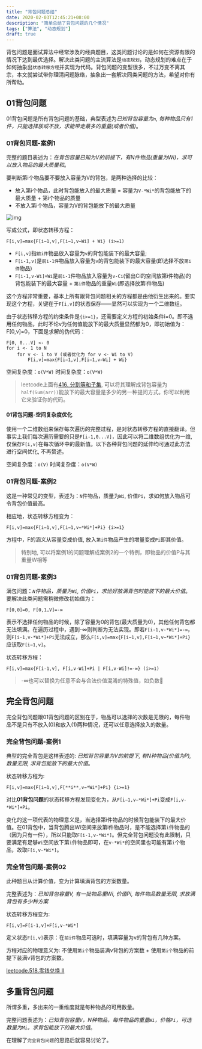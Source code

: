 ```yaml
---
title: "背包问题总结"
date: 2020-02-03T12:45:21+08:00
description: "简单总结了背包问题的几个情况"
tags: ["算法", "动态规划"]
draft: true
---
```


背包问题是面试算法中经常涉及的经典题目，这类问题讨论的是如何在资源有限的情况下达到最优选择。解决此类问题的主流算法是`动态规划`，动态规划的难点在于如何抽象出`状态转移方程`并实现为代码。背包问题的变型很多，不过万变不离其宗，本文就尝试带你理清问题脉络，抽象出一套解决同类问题的方法，希望对你有所帮助。

## 01背包问题

01背包问题是所有背包问题的基础，典型表述为*已知背包容量为`n`, 每种物品只有1件，只能选择放或不放，求能带走最多的重量(或者价值)*。



### 01背包问题-案例1

完整的题目表述为：*在背包容量已知为V的前提下，有N件物品(重量为Wi)，求可以放入物品的最大质量和*。

要判断第i个物品要不要放入容量为V的背包，是两种选择的比较：

- 放入第i个物品，此时背包能放入的最大质量 = 容量为`V-*Wi*`的背包能放下的最大质量 + 第i个物品的质量
- 不放入第i个物品，容量为V的背包能放下的最大质量

![img](http://minio.gogodjzhu.com/images/20210403_103428_7c7d3444-c432-44c9-8f7f-6749beb3a28f.png)

写成公式，即状态转移方程：

```
F[i,v]=max{F[i−1,v],F[i−1,v−Wi] + Wi} (i>=1)
```

- `F[i,v]`指`前i件`物品放入容量为`v`的背包能装下的最大容量; 
- `F[i-1,v]`是`前i-1件`物品放入容量为`v`的背包能装下的最大容量(即选择不放`第i件`物品)
- `F[i-1,v-Wi]+Wi`是`前i-1`件物品放入容量为`v-Ci`(留出Ci的空间放第i件物品)的背包能装下的最大容量 + `第i件`物品的重量`Wi`(即选择放第i件物品)

这个方程非常重要，基本上所有跟背包问题相关的方程都是由他衍生出来的。要实现这个方程，关键在于`F[i,v]`的状态保存——显然可以实现为一个二维数组。

由于状态转移方程的约束条件是`{i>=1}`，还需要定义方程的初始条件i=0。即不选用任何物品，此时不论v为任何值能放下的最大质量显然都为0，即初始值为：F[0,v]=0，下面是求解的伪代码：

```
F[0, 0...V] <- 0
for i <- 1 to N
    for v <- 1 to V (或者优化为 for v <- Wi to V)
        F[i,v]=max{F[i−1,v],F[i−1,v−Wi] + Wi}
```

空间复杂度：`o(V*W)`
时间复杂度：`o(V*W)`

> leetcode上面有[416. 分割等和子集](https://leetcode-cn.com/problems/partition-equal-subset-sum/), 可以将其理解成背包容量为`half(Sum(arr))`能放下的最大容量是多少的另一种提问方式。你可以利用它来验证你的代码。



#### 01背包问题-空间复杂度优化

使用一个二维数组来保存每次遍历的完整过程，是对状态转移方程的直接翻译。但事实上我们每次遍历需要的只是`F[i-1,0...V]`，因此可以将二维数组优化为一维, 仅保存`F[i,v]`在每次循环中的最新值。以下各种背包问题的延伸均可通过此方法进行空间优化, 不再赘述。

空间复杂度：`o(V)`
时间复杂度：`o(V*W)`



### 01背包问题-案例2

这是一种常见的变型，表述为：`N`件物品，质量为`Wi`, 价值`Pi`，求如何放入物品可令背包价值最高。

相应地，状态转移方程变为：

```
F[i,v]=max{F[i−1,v],F[i−1,v−*Wi*]+Pi} {i>=1}
```

方程中，F的涵义从容量变成价值, 放入`第i件`物品产生的增量变成`Pi`即其价值。

> 特别地, 可以将案例1的问题理解成案例2的一个特例，即物品的价值P与其重量W相等



### 01背包问题-案例3

满包问题：*`N`件物品，质量为`Wi`, 价值`Pi`，求恰好放满背包时能装下的最大价值*。要解决此类问题需稍微修改初始值为：

```
F[0,0]=0, F[0,1…V]=-∞
```

表示不选择任何物品的时候，除了容量为0的背包(最大质量为0)，其他任何背包都无法填满。在遍历过程中，遇到-∞则判断为无法实现。即若`F[i-1,v-*Wi*]=-∞`，则`F[i-1,v-*Wi*]+Pi`无法成立，那么`F[i,v]=max{F[i−1,v],F[i−1,v−*Wi*]+Pi}`应该取`F[i−1,v]`。

状态转移方程：

```
F[i,v]=max{F[i-1,v], F[i,v-Wi]+Pi | F[i,v-Wi]!=-∞} (i>=1)
```

> -∞也可以替换为任意不会与合法价值混淆的特殊值，如负数



## 完全背包问题

完全背包问题跟01背包问题的区别在于，物品可以选择的次数是无限的，每件物品不是只有不放入(0)和放入(1)两种情况，还可以任意选择放入的数量。



### 完全背包问题-案例1

典型的完全背包是这样表述的: *已知背包容量为V的前提下, 有N种物品(价值为P), 数量无限, 求背包能放下的最大价值*。

状态转移方程为:

```
F[i,v]=max{F[i−1,v],F[**i**,v−*Wi*]+Pi} {i>=1}
```

对比**01背包问题**的状态转移方程发现变化为，从`F[i−1,v−*Wi*]+Pi`变成`F[i,v-*Wi*]+Pi`。

变化的这一项代表的物理意义是，当选择第i件物品的时候背包能装下的最大价值。在01背包中，当背包腾出Wi空间来放第i件物品时，是不能选择第`i`件物品的（因为只有一件），所以只能取`F[i-1,v-*Wi*]`。但完全背包问题没有此限制，只要满足有足够`Wi`空间放下第`i`件物品即可，在`v-*Wi*`的空间里也可能有第`i`个物品，故取`F[i,v-*Wi*]`。



### 完全背包问题-案例02

此种题目从计算价值，变为计算填满背包的方案数量。

完整表述为：*已知背包容量V, 有一批物品重Wi, 价值Pi, 每件物品数量无限, 求放满背包有多少种方案*

状态转移方程变为:

```
F[i,v]=F[i-1,v]+F[i,v-*Wi*]
```

定义状态`F[i,v]`表示：在`前i件`物品可选时，填满容量为v的背包有几种方案。

方程对应的物理意义为: 不使用`第i个`物品装满v背包的方案数 + 使用`第i个`物品的前提下装满v背包的方案数。

[leetcode.518.零钱兑换 II](https://leetcode-cn.com/problems/coin-change-2/)



## 多重背包问题

所谓多重，多出来的一重维度就是每种物品的可用数量。

完整问题表述为：*已知背包容量`V`，N种物品，每件物品的重量`Wi`，价格`Pi`，可选数量为`Mi`。求背包能放下的最大价值*。

在理解了`完全背包问题`的思路后就容易讨论了。